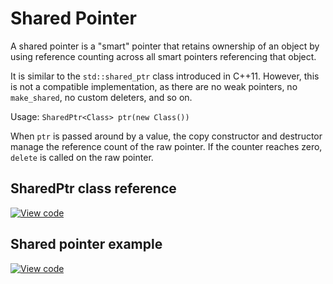 # Shared Pointer

A shared pointer is a "smart" pointer that retains ownership of an object by using reference counting across all smart pointers referencing that object.

It is similar to the `std::shared_ptr` class introduced in C++11. However, this is not a compatible implementation, as there are no weak pointers, no `make_shared`, no custom deleters, and so on.

Usage: `SharedPtr<Class> ptr(new Class())`

When `ptr` is passed around by a value, the copy constructor and destructor manage the reference count of the raw pointer. If the counter reaches zero, `delete` is called on the raw pointer.


## SharedPtr class reference

[![View code](https://www.mbed.com/embed/?type=library)](https://os.mbed.com/docs/mbed-os/v6.0/mbed-os-api-doxy/classmbed_1_1_shared_ptr.html)

## Shared pointer example

[![View code](https://www.mbed.com/embed/?url=https://github.com/ARMmbed/mbed-os-snippet-Shared_pointer/tree/v6.0)](https://github.com/ARMmbed/mbed-os-snippet-Shared_pointer/blob/v6.0/main.cpp)
